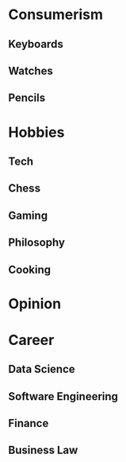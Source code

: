 # Consumerism

## Keyboards

## Watches

## Pencils

# Hobbies

## Tech

## Chess

## Gaming

## Philosophy

## Cooking

# Opinion

# Career

## Data Science

## Software Engineering

## Finance

## Business Law

